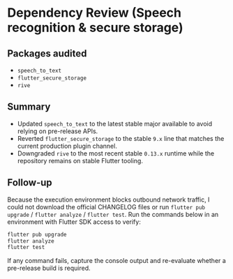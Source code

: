 # Dependency Review (Speech recognition & secure storage)

## Packages audited
- `speech_to_text`
- `flutter_secure_storage`
- `rive`

## Summary
- Updated `speech_to_text` to the latest stable major available to avoid relying on pre-release APIs.
- Reverted `flutter_secure_storage` to the stable `9.x` line that matches the current production plugin channel.
- Downgraded `rive` to the most recent stable `0.13.x` runtime while the repository remains on stable Flutter tooling.

## Follow-up
Because the execution environment blocks outbound network traffic, I could not download the official CHANGELOG files or run `flutter pub upgrade` / `flutter analyze` / `flutter test`. Run the commands below in an environment with Flutter SDK access to verify:

```sh
flutter pub upgrade
flutter analyze
flutter test
```

If any command fails, capture the console output and re-evaluate whether a pre-release build is required.
